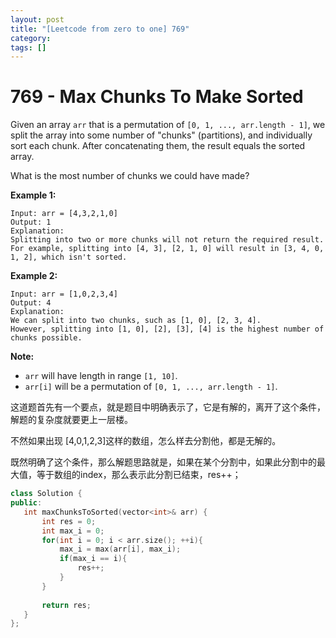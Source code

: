 ```yaml
---
layout: post
title: "[Leetcode from zero to one] 769"
category: 
tags: []
---
```


# 769 - Max Chunks To Make Sorted

Given an array `arr` that is a permutation of `[0, 1, ..., arr.length - 1]`, we split the array into some number of "chunks" (partitions), and individually sort each chunk.  After concatenating them, the result equals the sorted array.

What is the most number of chunks we could have made?

**Example 1:**

```
Input: arr = [4,3,2,1,0]
Output: 1
Explanation:
Splitting into two or more chunks will not return the required result.
For example, splitting into [4, 3], [2, 1, 0] will result in [3, 4, 0, 1, 2], which isn't sorted.
```

**Example 2:**

```
Input: arr = [1,0,2,3,4]
Output: 4
Explanation:
We can split into two chunks, such as [1, 0], [2, 3, 4].
However, splitting into [1, 0], [2], [3], [4] is the highest number of chunks possible.
```

**Note:**

- `arr` will have length in range `[1, 10]`.
- `arr[i]` will be a permutation of `[0, 1, ..., arr.length - 1]`.



这道题首先有一个要点，就是题目中明确表示了，它是有解的，离开了这个条件，解题的复杂度就要更上一层楼。

不然如果出现 [4,0,1,2,3]这样的数组，怎么样去分割他，都是无解的。

既然明确了这个条件，那么解题思路就是，如果在某个分割中，如果此分割中的最大值，等于数组的index，那么表示此分割已结束，res++；

 ```c++
class Solution {
public:
    int maxChunksToSorted(vector<int>& arr) {
        int res = 0;
        int max_i = 0;
        for(int i = 0; i < arr.size(); ++i){
            max_i = max(arr[i], max_i);
            if(max_i == i){
                res++;
            }
        }
        
        return res;
    }
};
 ```

